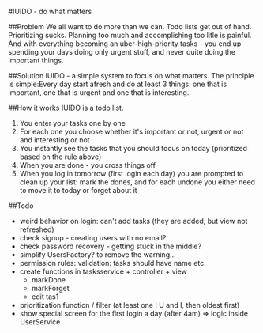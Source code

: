 #IUIDO - do what matters

##Problem
We all want to do more than we can.
Todo lists get out of hand. Prioritizing sucks. Planning too much and accomplishing too litle is painful. And with everything becoming an uber-high-priority tasks - you end up spending your days doing only urgent stuff, and never quite doing the important things.

##Solution
IUIDO - a simple system to focus on what matters. The principle is simple:Every day start afresh and do at least 3 things: one that is important, one that is urgent and one that is interesting.

##How it works
IUIDO is a todo list.
1. You enter your tasks one by one
2. For each one you choose whether it's important or not, urgent or not and interesting or not
3. You instantly see the tasks that you should focus on today (prioritized based on the rule above)
4. When you are done - you cross things off
5. When you log in tomorrow (first login each day) you are prompted to clean up your list: mark the dones, and for each undone you either need to move it to today or forget about it

##Todo
* weird behavior on login: can't add tasks (they are added, but view not refreshed) 
* check signup - creating users with no email?
* check password recovery - getting stuck in the middle?
* simplify UsersFactory? to remove the warning...
* permission rules:
    validation: tasks should have name etc.
* create functions in tasksservice + controller + view
    - markDone
    - markForget
    - edit tas1
* prioritization function / filter (at least one I U and I, then oldest first)
* show special screen for the first login a day (after 4am) => logic inside UserService
